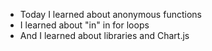 * Today I learned about anonymous functions
* I learned about "in" in for loops
* And I learned about libraries and Chart.js